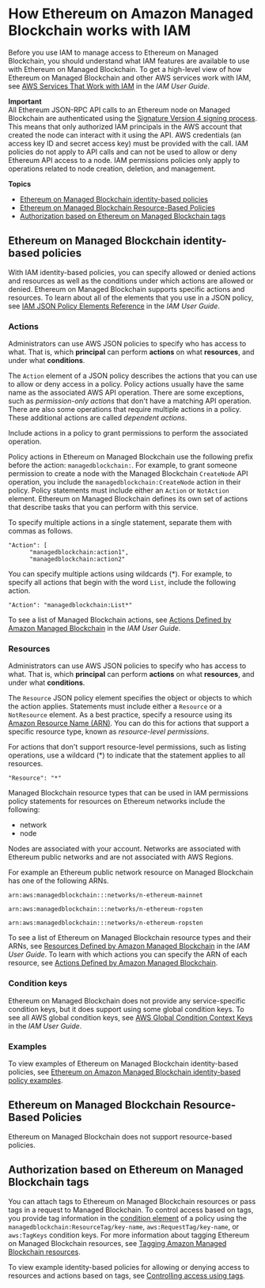 # How Ethereum on Amazon Managed Blockchain works with IAM<a name="security_iam_service-with-iam"></a>

Before you use IAM to manage access to Ethereum on Managed Blockchain, you should understand what IAM features are available to use with Ethereum on Managed Blockchain\. To get a high\-level view of how Ethereum on Managed Blockchain and other AWS services work with IAM, see [AWS Services That Work with IAM](https://docs.aws.amazon.com/IAM/latest/UserGuide/reference_aws-services-that-work-with-iam.html) in the *IAM User Guide*\.

**Important**  
All Ethereum JSON\-RPC API calls to an Ethereum node on Managed Blockchain are authenticated using the [Signature Version 4 signing process](https://docs.aws.amazon.com/general/latest/gr/signature-version-4.html)\. This means that only authorized IAM principals in the AWS account that created the node can interact with it using the API\. AWS credentials \(an access key ID and secret access key\) must be provided with the call\. IAM policies do not apply to API calls and can not be used to allow or deny Ethereum API access to a node\. IAM permissions policies only apply to operations related to node creation, deletion, and management\.

**Topics**
+ [Ethereum on Managed Blockchain identity\-based policies](#security_iam_service-with-iam-id-based-policies)
+ [Ethereum on Managed Blockchain Resource\-Based Policies](#security_iam_service-with-iam-resource-based-policies)
+ [Authorization based on Ethereum on Managed Blockchain tags](#security_managed-blockchain-with-iam-tags)

## Ethereum on Managed Blockchain identity\-based policies<a name="security_iam_service-with-iam-id-based-policies"></a>

With IAM identity\-based policies, you can specify allowed or denied actions and resources as well as the conditions under which actions are allowed or denied\. Ethereum on Managed Blockchain supports specific actions and resources\. To learn about all of the elements that you use in a JSON policy, see [IAM JSON Policy Elements Reference](https://docs.aws.amazon.com/IAM/latest/UserGuide/reference_policies_elements.html) in the *IAM User Guide*\.

### Actions<a name="security_iam_service-with-iam-id-based-policies-actions"></a>

Administrators can use AWS JSON policies to specify who has access to what\. That is, which **principal** can perform **actions** on what **resources**, and under what **conditions**\.

The `Action` element of a JSON policy describes the actions that you can use to allow or deny access in a policy\. Policy actions usually have the same name as the associated AWS API operation\. There are some exceptions, such as *permission\-only actions* that don't have a matching API operation\. There are also some operations that require multiple actions in a policy\. These additional actions are called *dependent actions*\.

Include actions in a policy to grant permissions to perform the associated operation\.

Policy actions in Ethereum on Managed Blockchain use the following prefix before the action: `managedblockchain:`\. For example, to grant someone permission to create a node with the Managed Blockchain `CreateNode` API operation, you include the `managedblockchain:CreateNode` action in their policy\. Policy statements must include either an `Action` or `NotAction` element\. Ethereum on Managed Blockchain defines its own set of actions that describe tasks that you can perform with this service\.

To specify multiple actions in a single statement, separate them with commas as follows\.

```
"Action": [
      "managedblockchain:action1",
      "managedblockchain:action2"
```

You can specify multiple actions using wildcards \(\*\)\. For example, to specify all actions that begin with the word `List`, include the following action\.

```
"Action": "managedblockchain:List*"
```

To see a list of Managed Blockchain actions, see [Actions Defined by Amazon Managed Blockchain](https://docs.aws.amazon.com/IAM/latest/UserGuide/list_amazonmanagedblockchain.html#amazonmanagedblockchain-actions-as-permissions) in the *IAM User Guide*\.

### Resources<a name="security_iam_service-with-iam-id-based-policies-resources"></a>

Administrators can use AWS JSON policies to specify who has access to what\. That is, which **principal** can perform **actions** on what **resources**, and under what **conditions**\.

The `Resource` JSON policy element specifies the object or objects to which the action applies\. Statements must include either a `Resource` or a `NotResource` element\. As a best practice, specify a resource using its [Amazon Resource Name \(ARN\)](https://docs.aws.amazon.com/general/latest/gr/aws-arns-and-namespaces.html)\. You can do this for actions that support a specific resource type, known as *resource\-level permissions*\.

For actions that don't support resource\-level permissions, such as listing operations, use a wildcard \(\*\) to indicate that the statement applies to all resources\.

```
"Resource": "*"
```

Managed Blockchain resource types that can be used in IAM permissions policy statements for resources on Ethereum networks include the following:
+ network
+ node

Nodes are associated with your account\. Networks are associated with Ethereum public networks and are not associated with AWS Regions\.

For example an Ethereum public network resource on Managed Blockchain has one of the following ARNs\.

```
arn:aws:managedblockchain:::networks/n-ethereum-mainnet
```

```
arn:aws:managedblockchain:::networks/n-ethereum-ropsten
```

```
arn:aws:managedblockchain:::networks/n-ethereum-ropsten
```

To see a list of Ethereum on Managed Blockchain resource types and their ARNs, see [Resources Defined by Amazon Managed Blockchain](https://docs.aws.amazon.com/IAM/latest/UserGuide/list_amazonmanagedblockchain.html#amazonmanagedblockchain-resources-for-iam-policies) in the *IAM User Guide*\. To learn with which actions you can specify the ARN of each resource, see [Actions Defined by Amazon Managed Blockchain](https://docs.aws.amazon.com/IAM/latest/UserGuide/list_amazonmanagedblockchain.html#amazonmanagedblockchain-actions-as-permissions)\.

### Condition keys<a name="security_iam_service-with-iam-id-based-policies-conditionkeys"></a>

Ethereum on Managed Blockchain does not provide any service\-specific condition keys, but it does support using some global condition keys\. To see all AWS global condition keys, see [AWS Global Condition Context Keys](https://docs.aws.amazon.com/IAM/latest/UserGuide/reference_policies_condition-keys.html) in the *IAM User Guide*\.

### Examples<a name="security_iam_service-with-iam-id-based-policies-examples"></a>

To view examples of Ethereum on Managed Blockchain identity\-based policies, see [Ethereum on Amazon Managed Blockchain identity\-based policy examples](security_iam_id-based-policy-examples.md)\.

## Ethereum on Managed Blockchain Resource\-Based Policies<a name="security_iam_service-with-iam-resource-based-policies"></a>

Ethereum on Managed Blockchain does not support resource\-based policies\.

## Authorization based on Ethereum on Managed Blockchain tags<a name="security_managed-blockchain-with-iam-tags"></a>

You can attach tags to Ethereum on Managed Blockchain resources or pass tags in a request to Managed Blockchain\. To control access based on tags, you provide tag information in the [condition element](https://docs.aws.amazon.com/IAM/latest/UserGuide/reference_policies_elements_condition.html) of a policy using the `managedblockchain:ResourceTag/key-name`, `aws:RequestTag/key-name`, or `aws:TagKeys` condition keys\. For more information about tagging Ethereum on Managed Blockchain resources, see [Tagging Amazon Managed Blockchain resources](tagging.md)\.

To view example identity\-based policies for allowing or denying access to resources and actions based on tags, see [Controlling access using tags](security_iam_id-based-policy-examples.md#security_iam_id-based-policy-examples-tags)\.